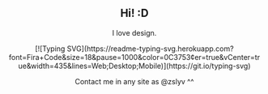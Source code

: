 <h2 align="center">Hi! :D</h2>

<p align="center">I love design.</p>

<div align="center">
[![Typing SVG](https://readme-typing-svg.herokuapp.com?font=Fira+Code&size=18&pause=1000&color=0C3753&center=true&vCenter=true&width=435&lines=Web;Desktop;Mobile)](https://git.io/typing-svg)
</div>

<p align="center">Contact me in any site as @zslyv ^^</p>
